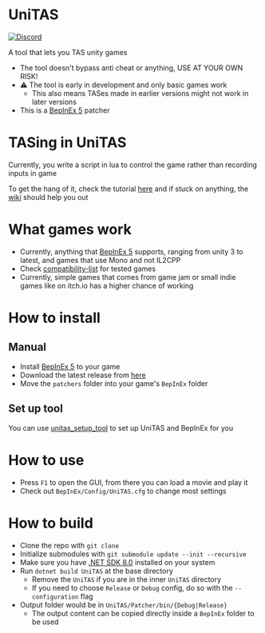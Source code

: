 # UniTAS

[![Discord](https://img.shields.io/discord/1093033615161573490)](https://discord.gg/ddMqdqgPeB)

A tool that lets you TAS unity games

- The tool doesn't bypass anti cheat or anything, USE AT YOUR OWN RISK!
- :warning: The tool is early in development and only basic games work
  - This also means TASes made in earlier versions might not work in later versions
- This is a [BepInEx 5] patcher

# TASing in UniTAS

Currently, you write a script in lua to control the game rather than recording inputs in game

To get the hang of it, check the tutorial [here](https://github.com/Eddio0141/UniTAS/wiki/TAS-Movie-Script-Tutorial) and
if stuck on anything, the [wiki](https://github.com/Eddio0141/UniTAS/wiki) should help you out

# What games work

- Currently, anything that [BepInEx 5] supports, ranging from unity 3 to latest, and games that use Mono and not IL2CPP
- Check [compatibility-list](docs/compatibility-list.md) for tested games
- Currently, simple games that comes from game jam or small indie games like on itch.io has a higher chance of working

# How to install

## Manual

- Install [BepInEx 5] to your game
- Download the latest release from [here](https://github.com/Eddio0141/UniTAS/releases/latest)
- Move the `patchers` folder into your game's `BepInEx` folder

## Set up tool

You can use [unitas_setup_tool](https://github.com/Eddio0141/unitas_setup_tool) to set up UniTAS and BepInEx for you

# How to use

- Press `F1` to open the GUI, from there you can load a movie and play it
- Check out `BepInEx/Config/UniTAS.cfg` to change most settings

# How to build

- Clone the repo with `git clone`
- Initialize submodules with `git submodule update --init --recursive`
- Make sure you have [.NET SDK 8.0](https://dotnet.microsoft.com/en-us/download) installed on your system
- Run `dotnet build UniTAS` at the base directory
  - Remove the `UniTAS` if you are in the inner `UniTAS` directory
  - If you need to choose `Release` or `Debug` config, do so with the `--configuration` flag
- Output folder would be in `UniTAS/Patcher/bin/{Debug|Release}`
  - The output content can be copied directly inside a `BepInEx` folder to be used

[BepInEx 5]: https://docs.bepinex.dev/articles/user_guide/installation/index.html
